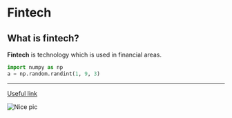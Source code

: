 # Fintech

## What is fintech?
**Fintech** is technology which is used in financial areas.

```python
import numpy as np
a = np.random.randint(1, 9, 3)
```

---

[Useful link](https://ashki23.github.io/markdown-latex.html)

![Nice pic](https://nypost.com/wp-content/uploads/sites/2/2021/07/nyc-skyline.jpg?quality=90&strip=all&w=1024)